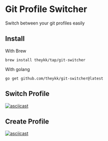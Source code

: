 # Git Profile Switcher

Switch between your git profiles easily
## Install
With Brew
```
brew install theykk/tap/git-switcher
```

With golang
```
go get github.com/theykk/git-switcher@latest
```

## Switch Profile
[![asciicast](https://asciinema.org/a/429556.svg)](https://asciinema.org/a/429556)

## Create Profile
[![asciicast](https://asciinema.org/a/429557.svg)](https://asciinema.org/a/429557)